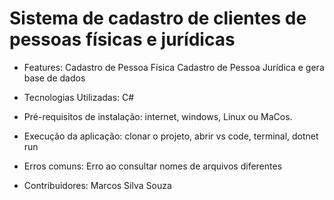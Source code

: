 # Sistema de cadastro de clientes de pessoas físicas e jurídicas


-	Features: Cadastro de Pessoa Física Cadastro de Pessoa Jurídica  e gera base de dados

-	Tecnologias Utilizadas: C#

-	Pré-requisitos de instalação: internet, windows, Linux ou MaCos.

-	Execução da aplicação: clonar o projeto, abrir vs code, terminal, dotnet run

-	Erros comuns: Erro ao consultar nomes de arquivos diferentes

-	Contribuidores: Marcos Silva Souza
